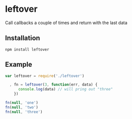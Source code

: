 # leftover

Call callbacks a couple of times and return with the last data

## Installation

```
npm install leftover
```

## Example

```javascript
var leftover = require('./leftover')

  , fn = leftover(3, function(err, data) {
      console.log(data) // will pring out "three"
    })

fn(null, 'one')
fn(null, 'two')
fn(null, 'three')
```
